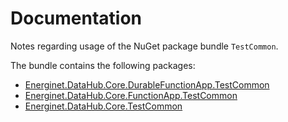 # Documentation

Notes regarding usage of the NuGet package bundle `TestCommon`.

The bundle contains the following packages:

* [Energinet.DataHub.Core.DurableFunctionApp.TestCommon](./durablefunctionapp-testcommon.md)
* [Energinet.DataHub.Core.FunctionApp.TestCommon](./functionapp-testcommon.md)
* [Energinet.DataHub.Core.TestCommon](./testcommon.md)
